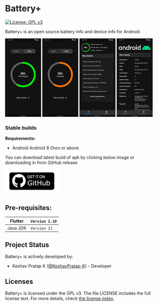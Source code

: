 # Battery+

[![License: GPL v3](https://img.shields.io/badge/License-GPL%20v3-blue.svg)](LICENSE.md)

Battery+ is an open source battery info and device info for Android.

<img src="assets/Battery+ homescreen dark discharge.png"
    alt="Dark Home screen"
    height="256">
<img src="assets/Battery+ homescreen dark charge.png"
    alt="Dark Home screen charging"
    height="256">
<img src="assets/Battery+ battery info dark.png"
    alt="Dark Battery Info screen"
    height="256">
<img src="assets/Battery+ Device info dark.png"
    alt="Dark Device Info screen"
    height="256">


### Stable builds

**Requirements:**
* Android Android 8 _Oreo_ or above

You can download latest build of apk by clicking below image or downloading in from GitHub release

[<img src="assets/GitHub-badge.png"
    alt="Download battery+"
    height="80">](https://raw.githubusercontent.com/KeshavPratap-K/batteryplus/main/release/battery%2B.apk)


## Pre-requisites:

Flutter | `Version 2.10`
---|---
Java JDK | `Version 11`

## Project Status

Battery+ is actively developed by:
* Keshav Pratap K ([@KeshavPratap-K](https://github.com/KeshavPratap-K)) - Developer  

## Licenses

Battery+ is licensed under the GPL v3.
The file LICENSE includes the full license text.
For more details, check [the license notes](LICENSE.md).